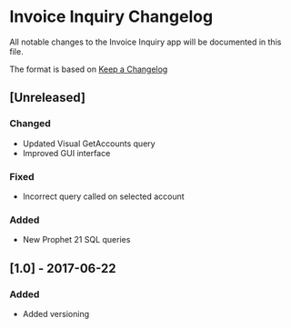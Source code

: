 # Invoice Inquiry Changelog
All notable changes to the Invoice Inquiry app will be documented in this file.

The format is based on [Keep a Changelog](http://keepachangelog.com/en/1.0.0/)

## [Unreleased]
### Changed
- Updated Visual GetAccounts query
- Improved GUI interface

### Fixed
- Incorrect query called on selected account

### Added
- New Prophet 21 SQL queries

## [1.0] - 2017-06-22
### Added
- Added versioning
